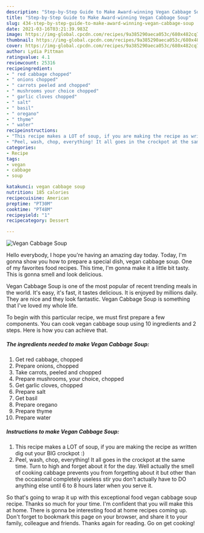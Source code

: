 ```yaml
---
description: "Step-by-Step Guide to Make Award-winning Vegan Cabbage Soup"
title: "Step-by-Step Guide to Make Award-winning Vegan Cabbage Soup"
slug: 434-step-by-step-guide-to-make-award-winning-vegan-cabbage-soup
date: 2021-03-16T03:21:39.983Z
image: https://img-global.cpcdn.com/recipes/9a385290aeca053c/680x482cq70/vegan-cabbage-soup-recipe-main-photo.jpg
thumbnail: https://img-global.cpcdn.com/recipes/9a385290aeca053c/680x482cq70/vegan-cabbage-soup-recipe-main-photo.jpg
cover: https://img-global.cpcdn.com/recipes/9a385290aeca053c/680x482cq70/vegan-cabbage-soup-recipe-main-photo.jpg
author: Lydia Pittman
ratingvalue: 4.1
reviewcount: 25316
recipeingredient:
- " red cabbage chopped"
- " onions chopped"
- " carrots peeled and chopped"
- " mushrooms your choice chopped"
- " garlic cloves chopped"
- " salt"
- " basil"
- " oregano"
- " thyme"
- " water"
recipeinstructions:
- "This recipe makes a LOT of soup, if you are making the recipe as written dig out your BIG crockpot :)"
- "Peel, wash, chop, everything! It all goes in the crockpot at the same time. Turn to high and forget about it for the day. Well actually the smell of cooking cabbage prevents you from forgetting about it but other than the occasional completely useless stir you don&#39;t actually have to DO anything else until 6 to 8 hours later when you serve it."
categories:
- Recipe
tags:
- vegan
- cabbage
- soup

katakunci: vegan cabbage soup 
nutrition: 185 calories
recipecuisine: American
preptime: "PT30M"
cooktime: "PT48M"
recipeyield: "1"
recipecategory: Dessert

---
```



![Vegan Cabbage Soup](https://img-global.cpcdn.com/recipes/9a385290aeca053c/680x482cq70/vegan-cabbage-soup-recipe-main-photo.jpg)

Hello everybody, I hope you're having an amazing day today. Today, I'm gonna show you how to prepare a special dish, vegan cabbage soup. One of my favorites food recipes. This time, I'm gonna make it a little bit tasty. This is gonna smell and look delicious.



Vegan Cabbage Soup is one of the most popular of recent trending meals in the world. It's easy, it's fast, it tastes delicious. It is enjoyed by millions daily. They are nice and they look fantastic. Vegan Cabbage Soup is something that I've loved my whole life.


To begin with this particular recipe, we must first prepare a few components. You can cook vegan cabbage soup using 10 ingredients and 2 steps. Here is how you can achieve that.

<!--inarticleads1-->

##### The ingredients needed to make Vegan Cabbage Soup:

1. Get  red cabbage, chopped
1. Prepare  onions, chopped
1. Take  carrots, peeled and chopped
1. Prepare  mushrooms, your choice, chopped
1. Get  garlic cloves, chopped
1. Prepare  salt
1. Get  basil
1. Prepare  oregano
1. Prepare  thyme
1. Prepare  water




<!--inarticleads2-->

##### Instructions to make Vegan Cabbage Soup:

1. This recipe makes a LOT of soup, if you are making the recipe as written dig out your BIG crockpot :)
1. Peel, wash, chop, everything! It all goes in the crockpot at the same time. Turn to high and forget about it for the day. Well actually the smell of cooking cabbage prevents you from forgetting about it but other than the occasional completely useless stir you don&#39;t actually have to DO anything else until 6 to 8 hours later when you serve it.




So that's going to wrap it up with this exceptional food vegan cabbage soup recipe. Thanks so much for your time. I'm confident that you will make this at home. There is gonna be interesting food at home recipes coming up. Don't forget to bookmark this page on your browser, and share it to your family, colleague and friends. Thanks again for reading. Go on get cooking!
